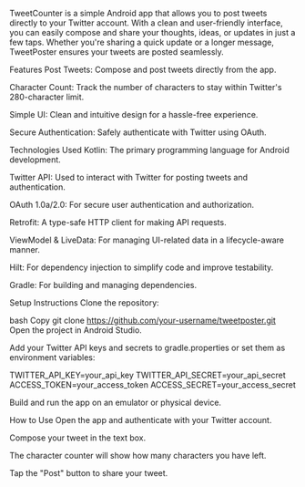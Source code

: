 TweetCounter is a simple Android app that allows you to post tweets directly to your Twitter account. With a clean and user-friendly interface, you can easily compose and share your thoughts, ideas, or updates in just a few taps. Whether you're sharing a quick update or a longer message, TweetPoster ensures your tweets are posted seamlessly.

Features
Post Tweets: Compose and post tweets directly from the app.

Character Count: Track the number of characters to stay within Twitter's 280-character limit.

Simple UI: Clean and intuitive design for a hassle-free experience.

Secure Authentication: Safely authenticate with Twitter using OAuth.

Technologies Used
Kotlin: The primary programming language for Android development.

Twitter API: Used to interact with Twitter for posting tweets and authentication.

OAuth 1.0a/2.0: For secure user authentication and authorization.

Retrofit: A type-safe HTTP client for making API requests.

ViewModel & LiveData: For managing UI-related data in a lifecycle-aware manner.

Hilt: For dependency injection to simplify code and improve testability.

Gradle: For building and managing dependencies.


Setup Instructions
Clone the repository:

bash
Copy
git clone https://github.com/your-username/tweetposter.git
Open the project in Android Studio.

Add your Twitter API keys and secrets to gradle.properties or set them as environment variables:

TWITTER_API_KEY=your_api_key
TWITTER_API_SECRET=your_api_secret
ACCESS_TOKEN=your_access_token
ACCESS_SECRET=your_access_secret


Build and run the app on an emulator or physical device.

How to Use
Open the app and authenticate with your Twitter account.

Compose your tweet in the text box.

The character counter will show how many characters you have left.

Tap the "Post" button to share your tweet.

